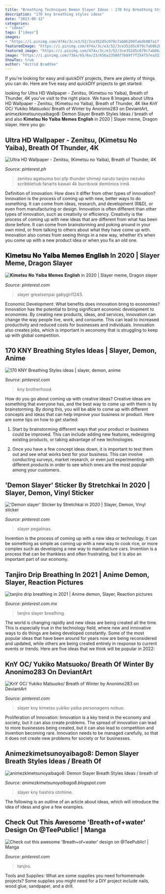 ```yaml
---
title: "Breathing Techniques Demon Slayer Ideas : 170 Kny Breathing Styles Ideas"
description: "170 kny breathing styles ideas"
date: "2023-06-12"
categories:
- "ideas"
tags: ["ideas"]
images:
- "https://i.pinimg.com/474x/3c/e3/52/3ce352d5c079c7ab0b209fa6db907a17.jpg"
featuredImage: "https://i.pinimg.com/474x/3c/e3/52/3ce352d5c079c7ab0b209fa6db907a17.jpg"
featured_image: "https://i.pinimg.com/474x/3c/e3/52/3ce352d5c079c7ab0b209fa6db907a17.jpg"
image: "https://i.pinimg.com/736x/65/6a/23/656a2350877b89f7f254757ea3339d96.jpg"
ShowToc: true
author: "Astrid Bradtke"
---
```



If you're looking for easy and quickDIY projects, there are plenty of things you can do. Here are five easy and quickDIY projects to get started: 

	

		
looking for Ultra HD Wallpaper - Zenitsu, (Kimetsu no Yaiba), Breath of Thunder, 4K you've visit to the right place. We have 8 Images about Ultra HD Wallpaper - Zenitsu, (Kimetsu no Yaiba), Breath of Thunder, 4K like KnY OC/ Yukiko Matsuoko/ Breath of Winter by Anonimo283 on DeviantArt, animezkimetsunoyaibago8: Demon Slayer Breath Styles Ideas / breath of and also 𝐊𝐢𝐦𝐞𝐭𝐬𝐮 𝐍𝐨 𝐘𝐚𝐢𝐛𝐚 𝐌𝐞𝐦𝐞𝐬 𝐄𝐧𝐠𝐥𝐢𝐬𝐡 in 2020 | Slayer meme, Dragon slayer. Here you go:
		
    
## Ultra HD Wallpaper - Zenitsu, (Kimetsu No Yaiba), Breath Of Thunder, 4K

<img loading=lazy src="https://i.pinimg.com/236x/61/89/f5/6189f554d91fa09990f7bbd9ca3110db.jpg?nii=t" onerror="this.onerror=null;this.src='https://tse3.mm.bing.net/th?id=OIP.2Y9bz9fCNgbBJcpxNHVORAAAAA&amp;pid=15.1';" alt="Ultra HD Wallpaper - Zenitsu, (Kimetsu no Yaiba), Breath of Thunder, 4K">

_Source: pinterest.ph_

>zenitsu agatsuma boi pfp thunder shimeji naruto tanjiro nezuko scribblehub fanarts kawaii 4k burnbook demônios irmã. 

	

Definition of innovation: How does it differ from other types of innovation?
Innovation is the process of coming up with new, better ways to do something. It can come from ideas, research, and development (R&D), or even from manufacturing or design. Innovation is often different than other types of innovation, such as creativity or efficiency.
Creativity is the process of coming up with new ideas that are different from what has been done before. It can come from brainstorming and poking around in your own mind, or from talking to others about what they have come up with. Innovation also comes from seeing things in a new way, whether it’s when you come up with a new product idea or when you fix an old one.

    
## 𝐊𝐢𝐦𝐞𝐭𝐬𝐮 𝐍𝐨 𝐘𝐚𝐢𝐛𝐚 𝐌𝐞𝐦𝐞𝐬 𝐄𝐧𝐠𝐥𝐢𝐬𝐡 In 2020 | Slayer Meme, Dragon Slayer

<img loading=lazy src="https://i.pinimg.com/736x/95/e0/a4/95e0a466283b6d9c99f9c68dc4d42d28.jpg" onerror="this.onerror=null;this.src='https://tse4.mm.bing.net/th?id=OIP.NZRrEh4YeT45JnVv81wW6AHaHN&amp;pid=15.1';" alt="𝐊𝐢𝐦𝐞𝐭𝐬𝐮 𝐍𝐨 𝐘𝐚𝐢𝐛𝐚 𝐌𝐞𝐦𝐞𝐬 𝐄𝐧𝐠𝐥𝐢𝐬𝐡 in 2020 | Slayer meme, Dragon slayer">

_Source: pinterest.com_

>slayer greatsenpai gabygirl1243. 

	

Economic Development: What benefits does innovation bring to economies?
Innovation has the potential to bring significant economic development to economies. By creating new products, ideas, and services, innovation can change the way people live, work, and consume. This can lead to increased productivity and reduced costs for businesses and individuals. Innovation also creates jobs, which is important in aeconomy that is struggling to keep up with global competition.

    
## 170 KNY Breathing Styles Ideas | Slayer, Demon, Anime

<img loading=lazy src="https://i.pinimg.com/474x/3c/e3/52/3ce352d5c079c7ab0b209fa6db907a17.jpg" onerror="this.onerror=null;this.src='https://tse2.mm.bing.net/th?id=OIP._lx3vDFl7Jp3oauFwX5YQQAAAA&amp;pid=15.1';" alt="170 KNY Breathing Styles ideas | slayer, demon, anime">

_Source: pinterest.com_

>kny brotherhood. 

	

How do you go about coming up with creative ideas?
Creative ideas are something that everyone has, and the best way to come up with them is by brainstorming. By doing this, you will be able to come up with different concepts and ideas that can help improve your business or product. Here are some tips on how to get started:
1. Start by brainstorming different ways that your product or business could be improved. This can include adding new features, redesigning existing products, or taking advantage of new technologies.

2. Once you have a few concept ideas down, it is important to test them out and see what works best for your business. This can involve conducting surveys, market research, or even just experimenting with different products in order to see which ones are the most popular among your customers.


    
## &#039;Demon Slayer&#039; Sticker By Stretchkai In 2020 | Slayer, Demon, Vinyl Sticker

<img loading=lazy src="https://i.pinimg.com/736x/50/bc/02/50bc02cb077170017a97b12822a3e392.jpg" onerror="this.onerror=null;this.src='https://tse2.mm.bing.net/th?id=OIP.iYuoLYC6ChVJ6K_MUenfwAHaJ3&amp;pid=15.1';" alt="&#039;Demon slayer&#039; Sticker by Stretchkai in 2020 | Slayer, Demon, Vinyl sticker">

_Source: pinterest.com_

>slayer pegatinas. 

	

Invention is the process of coming up with a new idea or technology. It can be something as simple as coming up with a new way to cook rice, or more complex such as developing a new way to manufacture cars. Invention is a process that can be thankless and often frustrating, but it is also an important part of our economy.

    
## Tanjiro Drip Breathing In 2021 | Anime Demon, Slayer, Reaction Pictures

<img loading=lazy src="https://i.pinimg.com/736x/32/7e/f7/327ef7af02c4d9befe8aed57859bb621.jpg" onerror="this.onerror=null;this.src='https://tse4.mm.bing.net/th?id=OIP.q9odA0w-LVHhrA6oz-_57QHaHm&amp;pid=15.1';" alt="tanjiro drip breathing in 2021 | Anime demon, Slayer, Reaction pictures">

_Source: pinterest.com.mx_

>tanjiro slayer breathing. 

	

The world is changing rapidly and new ideas are being created all the time. This is especially true in the technology field, where new and innovative ways to do things are being developed constantly. Some of the most popular ideas that have been around for years now are being reconsidered and updated, while others are being created entirely in response to current events or trends. Here are five ideas that we think will be popular in 2022:

    
## KnY OC/ Yukiko Matsuoko/ Breath Of Winter By Anonimo283 On DeviantArt

<img loading=lazy src="https://i.pinimg.com/736x/65/6a/23/656a2350877b89f7f254757ea3339d96.jpg" onerror="this.onerror=null;this.src='https://tse4.mm.bing.net/th?id=OIP.bAYWEFyTIyUMOdZR3p79lAHaLs&amp;pid=15.1';" alt="KnY OC/ Yukiko Matsuoko/ Breath of Winter by Anonimo283 on DeviantArt">

_Source: pinterest.com_

>slayer kny kimetsu yukiko yaiba personagens nobuo. 

	

Proliferation of Innovation:
Innovation is a key trend in the economy and society, but it can also create problems. The spread of innovation can lead to more businesses being created, but it can also lead to competition and Invention becoming rare. Innovation needs to be managed carefully, so that it does not create new problems for society or for businesses.

    
## Animezkimetsunoyaibago8: Demon Slayer Breath Styles Ideas / Breath Of

<img loading=lazy src="https://i.pinimg.com/736x/39/86/89/398689922c260dda41f1479f9b4010c6.jpg" onerror="this.onerror=null;this.src='https://tse2.mm.bing.net/th?id=OIP.z-Zxmdi3TfH9hkm1Mds7_wHaHa&amp;pid=15.1';" alt="animezkimetsunoyaibago8: Demon Slayer Breath Styles Ideas / breath of">

_Source: animezkimetsunoyaibago8.blogspot.com_

>slayer kny hashira otohime. 

	

The following is an outline of an article about ideas, which will introduce the idea of ideas and give a few examples.

    
## Check Out This Awesome &#039;Breath+of+water&#039; Design On @TeePublic! | Manga

<img loading=lazy src="https://i.pinimg.com/736x/6b/1e/39/6b1e39f94a7face2e9ddb745e1cfaae6.jpg" onerror="this.onerror=null;this.src='https://tse3.mm.bing.net/th?id=OIP.5C6X7JFiL1mDupTrajQaYwHaHa&amp;pid=15.1';" alt="Check out this awesome &#039;Breath+of+water&#039; design on @TeePublic! | Manga">

_Source: pinterest.com_

>tanjiro. 

	

Tools and Supplies: What are some supplies you need forhomemade projects?
Some supplies you might need for a DIY project include nails, wood glue, sandpaper, and a drill.

